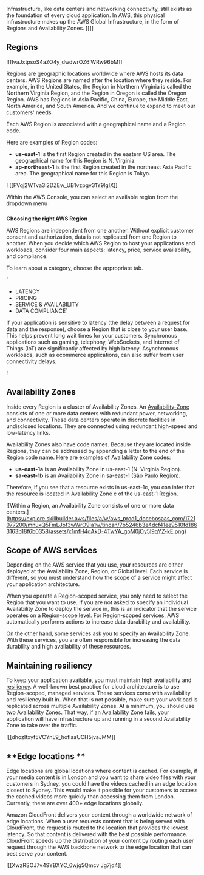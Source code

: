 Infrastructure, like data centers and networking connectivity, still exists as the foundation of every cloud application. In AWS, this physical infrastructure makes up the AWS Global Infrastructure, in the form of Regions and Availability Zones.
[[]]
## 

## **Regions**

![[IvaJxtpsoS4aZO4y_dwdwrOZ6lWRw96bM]]

Regions are geographic locations worldwide where AWS hosts its data centers. AWS Regions are named after the location where they reside. For example, in the United States, the Region in Northern Virginia is called the Northern Virginia Region, and the Region in Oregon is called the Oregon Region. AWS has Regions in Asia Pacific, China, Europe, the Middle East, North America, and South America. And we continue to expand to meet our customers' needs.

Each AWS Region is associated with a geographical name and a Region code.

Here are examples of Region codes:

- **us-east-1** is the first Region created in the eastern US area. The geographical name for this Region is N. Virginia.
- **ap-northeast-1** is the first Region created in the northeast Asia Pacific area. The geographical name for this Region is Tokyo.

! [[FVqj2WTva3l2DZEw_UB1vzpgv31Y9lgIX]]

Within the AWS Console, you can select an available region from the dropdown menu

### 

**Choosing the right AWS Region**

AWS Regions are independent from one another. Without explicit customer consent and authorization, data is not replicated from one Region to another. When you decide which AWS Region to host your applications and workloads, consider four main aspects: latency, price, service availability, and compliance.

To learn about a category, choose the appropriate tab.

`
- LATENCY
- PRICING
- SERVICE & AVAILABILITY
- DATA COMPLIANCE`

If your application is sensitive to latency (the delay between a request for data and the response), choose a Region that is close to your user base. This helps prevent long wait times for your customers. Synchronous applications such as gaming, telephony, WebSockets, and Internet of Things (IoT) are significantly affected by high latency. Asynchronous workloads, such as ecommerce applications, can also suffer from user connectivity delays.

! [](https://explore.skillbuilder.aws/files/a/w/aws_prod1_docebosaas_com/1721077200/mnuxQ5FmLJof3wWrO9Ia1w/tincan/7b5246b3e4dcf41ee9510fd1863163b18f6b0358/assets/WLOCofUcy6YguQFk_zDXx48iu1f1XRHjL.png)

## Availability Zones

Inside every Region is a cluster of Availability Zones. An [Availability-Zone](https://github.com/SathishKumar9866/system-design-interview-prep/blob/backlinks_test/Tags/Availability-Zone.md) consists of one or more data centers with redundant power, networking, and connectivity. These data centers operate in discrete facilities in undisclosed locations. They are connected using redundant high-speed and low-latency links.  
  
Availability Zones also have code names. Because they are located inside Regions, they can be addressed by appending a letter to the end of the Region code name. Here are examples of Availability Zone codes:

- **us-east-1a** is an Availability Zone in us-east-1 (N. Virginia Region).
- **sa-east-1b** is an Availability Zone in sa-east-1 (São Paulo Region).

Therefore, if you see that a resource exists in us-east-1c, you can infer that the resource is located in Availability Zone c of the us-east-1 Region.

![Within a Region, an Availability Zone consists of one or more data centers.] (https://explore.skillbuilder.aws/files/a/w/aws_prod1_docebosaas_com/1721077200/mnuxQ5FmLJof3wWrO9Ia1w/tincan/7b5246b3e4dcf41ee9510fd1863163b18f6b0358/assets/x1mfH4qAkD-4TwYA_goM0jOy5I9qYZ-kE.png)

## ****Scope of AWS services****

Depending on the AWS service that you use, your resources are either deployed at the Availability Zone, Region, or Global level. Each service is different, so you must understand how the scope of a service might affect your application architecture.  
  
When you operate a Region-scoped service, you only need to select the Region that you want to use. If you are not asked to specify an individual Availability Zone to deploy the service in, this is an indicator that the service operates on a Region-scope level. For Region-scoped services, AWS automatically performs actions to increase data durability and availability.  
  
On the other hand, some services ask you to specify an Availability Zone. With these services, you are often responsible for increasing the data durability and high availability of these resources.

## ****Maintaining resiliency****

To keep your application available, you must maintain high availability and [resiliency](https://github.com/SathishKumar9866/system-design-interview-prep/blob/backlinks_test/Tags/resiliency.md). A well-known best practice for cloud architecture is to use Region-scoped, managed services. These services come with availability and resiliency built in. When that is not possible, make sure your workload is replicated across multiple Availability Zones. At a minimum, you should use two Availability Zones. That way, if an Availability Zone fails, your application will have infrastructure up and running in a second Availability Zone to take over the traffic.

![[dhozItxyf5VCYnL9_hoflaaUCH5jvaJMM]]

## **Edge locations  **

Edge locations are global locations where content is cached. For example, if your media content is in London and you want to share video files with your customers in Sydney, you could have the videos cached in an edge location closest to Sydney. This would make it possible for your customers to access the cached videos more quickly than accessing them from London. Currently, there are over 400+ edge locations globally.

Amazon CloudFront delivers your content through a worldwide network of edge locations. When a user requests content that is being served with CloudFront, the request is routed to the location that provides the lowest latency. So that content is delivered with the best possible performance. CloudFront speeds up the distribution of your content by routing each user request through the AWS backbone network to the edge location that can best serve your content.

![[XwzRSOJ7v49YBXYC_6wjg5Qmcv Jg7jd4]]
